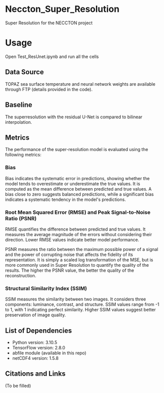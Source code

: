 # Neccton_Super_Resolution

Super Resolution for the NECCTON project

# Usage

Open Test_ResUnet.ipynb and run all the cells

## Data Source

TOPAZ sea surface temperature and neural network weights are available through FTP (details provided in the code).

## Baseline

The superresolution with the residual U-Net is compared to bilinear interpolation.

## Metrics

The performance of the super-resolution model is evaluated using the following metrics:

### Bias
Bias indicates the systematic error in predictions, showing whether the model tends to overestimate or underestimate the true values. It is computed as the mean difference between predicted and true values. A bias close to zero suggests balanced predictions, while a significant bias indicates a systematic tendency in the model's predictions.

### Root Mean Squared Error (RMSE) and Peak Signal-to-Noise Ratio (PSNR) 
RMSE quantifies the difference between predicted and true values. It measures the average magnitude of the errors without considering their direction. Lower RMSE values indicate better model performance.

PSNR measures the ratio between the maximum possible power of a signal and the power of corrupting noise that affects the fidelity of its representation. It is simply a scaled log transformation of the MSE, but
is more commonly used in Super Resolution to quantify the quality of the results. The higher the PSNR value, the better the quality of the reconstruction.

### Structural Similarity Index (SSIM)
SSIM measures the similarity between two images. It considers three components: luminance, contrast, and structure. SSIM values range from -1 to 1, with 1 indicating perfect similarity. Higher SSIM values suggest better preservation of image quality.

## List of Dependencies
- Python version: 3.10.5
- TensorFlow version: 2.8.0
- abfile module (available in this repo)
- netCDF4 version: 1.5.8

## Citations and Links
(To be filled)
